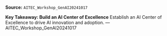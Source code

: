 **Source:** `AITEC_Workshop_GenAI20241017`

**Key Takeaway: Build an AI Center of Excellence**
Establish an AI Center of Excellence to drive AI innovation and adoption. — AITEC_Workshop_GenAI20241017
